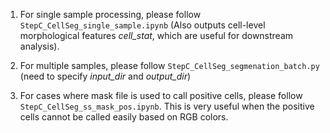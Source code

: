 1. For single sample processing, please follow `StepC_CellSeg_single_sample.ipynb` (Also outputs cell-level morphological features *cell_stat*, which are useful for downstream analysis). 

2. For multiple samples, please follow `StepC_CellSeg_segmenation_batch.py` (need to specify *input_dir* and *output_dir*)

3. For cases where mask file is used to call positive cells, please follow `StepC_CellSeg_ss_mask_pos.ipynb`. This is very useful when the positive cells cannot be called easily based on RGB colors.
